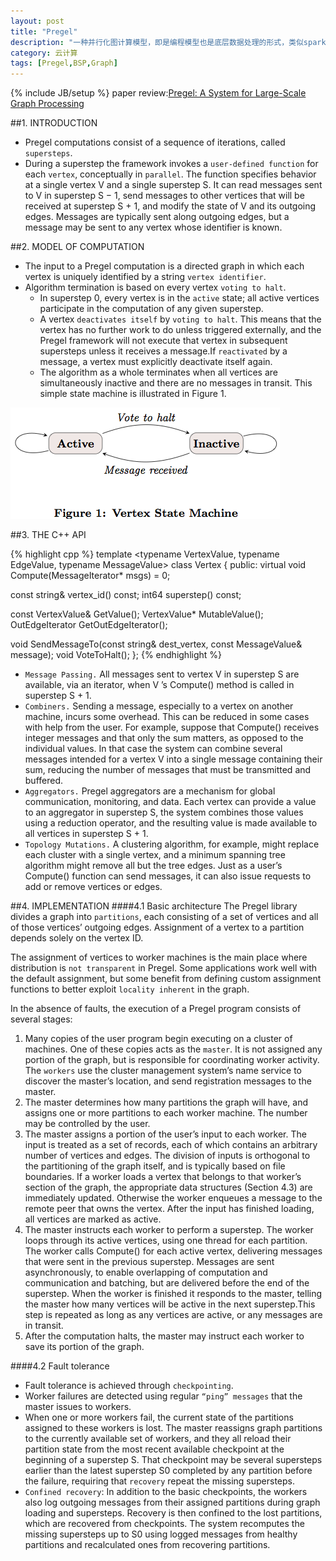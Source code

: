 ```yaml
---
layout: post
title: "Pregel"
description: "一种并行化图计算模型，即是编程模型也是底层数据处理的形式，类似spark的定位"
category: 云计算
tags: [Pregel,BSP,Graph]
---
```

{% include JB/setup %}
paper review:[Pregel: A System for Large-Scale Graph Processing][1]

##1. INTRODUCTION

* Pregel computations consist of a sequence of iterations, called `supersteps`. 
* During a superstep the framework invokes a `user-defined function` for each `vertex`, conceptually in `parallel`. The function specifies behavior at a single vertex V and a single superstep S. It can read messages sent to V in superstep S − 1, send messages to other vertices that will be received at superstep S + 1, and modify the state of V and its outgoing edges. Messages are typically sent along outgoing edges, but a message may be sent to any vertex whose identifier is known.

##2. MODEL OF COMPUTATION

* The input to a Pregel computation is a directed graph in which each vertex is uniquely identified by a string `vertex identifier`.
* Algorithm termination is based on every vertex `voting to halt`. 
    * In superstep 0, every vertex is in the `active` state; all active vertices participate in the computation of any given superstep.
    * A vertex `deactivates itself` by `voting to halt`. This means that the vertex has no further work to do unless triggered externally, and the Pregel framework will not execute that vertex in subsequent supersteps unless it receives a message.If `reactivated` by a message, a vertex must explicitly deactivate itself again. 
    * The algorithm as a whole terminates when all vertices are simultaneously inactive and there are no messages in transit. This simple state machine is illustrated in Figure 1.

![pregel1](/assets/2014-03-07-pregel/pregel1.png)

##3. THE C++ API

{% highlight cpp %}
template <typename VertexValue,
          typename EdgeValue,
          typename MessageValue>
class Vertex {
public:
  virtual void Compute(MessageIterator* msgs) = 0;
  
  const string& vertex_id() const;
  int64 superstep() const;
  
  const VertexValue& GetValue();
  VertexValue* MutableValue();
  OutEdgeIterator GetOutEdgeIterator();
  
  void SendMessageTo(const string& dest_vertex,
                     const MessageValue& message);
  void VoteToHalt();
};
{% endhighlight %}

* `Message Passing.` All messages sent to vertex V in superstep S are available, via an iterator, when V ’s Compute() method is called in superstep S + 1.
* `Combiners.` Sending a message, especially to a vertex on another machine, incurs some overhead. This can be reduced in some cases with help from the user. For example, suppose that Compute() receives integer messages and that only the sum matters, as opposed to the individual values. In that case the system can combine several messages intended for a vertex V into a single message containing their sum, reducing the number of messages that must be transmitted and buffered.
* `Aggregators.` Pregel aggregators are a mechanism for global communication, monitoring, and data. Each vertex can provide a value to an aggregator in superstep S, the system combines those values using a reduction operator, and the resulting value is made available to all vertices in superstep S + 1.
* `Topology Mutations.` A clustering algorithm, for example, might replace each cluster with a single vertex, and a minimum spanning tree algorithm might remove all but the tree edges. Just as a user’s Compute() function can send messages, it can also issue requests to add or remove vertices or edges.

##4. IMPLEMENTATION
####4.1 Basic architecture
The Pregel library divides a graph into `partitions`, each consisting of a set of vertices and all of those vertices’ outgoing edges. Assignment of a vertex to a partition depends solely on the vertex ID.

The assignment of vertices to worker machines is the main place where distribution is `not transparent` in Pregel. Some applications work well with the default assignment, but some benefit from defining custom assignment functions to better exploit `locality inherent` in the graph. 

In the absence of faults, the execution of a Pregel program consists of several stages:

1. Many copies of the user program begin executing on a cluster of machines. One of these copies acts as the `master`. It is not assigned any portion of the graph, but is responsible for coordinating worker activity. The `workers` use the cluster management system’s name service to discover the master’s location, and send registration messages to the master.
2. The master determines how many partitions the graph will have, and assigns one or more partitions to each worker machine. The number may be controlled by the user. 
3. The master assigns a portion of the user’s input to each worker. The input is treated as a set of records, each of which contains an arbitrary number of vertices and edges. The division of inputs is orthogonal to the partitioning of the graph itself, and is typically based on file boundaries. If a worker loads a vertex that belongs to that worker’s section of the graph, the appropriate data structures (Section 4.3) are immediately updated. Otherwise the worker enqueues a message to the remote peer that owns the vertex. After the input has finished loading, all vertices are marked as active.
4. The master instructs each worker to perform a superstep. The worker loops through its active vertices, using one thread for each partition. The worker calls Compute() for each active vertex, delivering messages that were sent in the previous superstep. Messages are sent asynchronously, to enable overlapping of computation and communication and batching, but are delivered before the end of the superstep. When the worker is finished it responds to the master, telling the master how many vertices will be active in the next superstep.This step is repeated as long as any vertices are active, or any messages are in transit.
5. After the computation halts, the master may instruct each worker to save its portion of the graph.

####4.2 Fault tolerance
* Fault tolerance is achieved through `checkpointing`.
* Worker failures are detected using regular `“ping” messages` that the master issues to workers.
* When one or more workers fail, the current state of the partitions assigned to these workers is lost. The master reassigns graph partitions to the currently available set of workers, and they all reload their partition state from the most recent available checkpoint at the beginning of a superstep S. That checkpoint may be several supersteps earlier than the latest superstep S0 completed by any partition before the failure, requiring that `recovery` repeat the missing supersteps.
* `Confined recovery`: In addition to the basic checkpoints, the workers also log outgoing messages from their assigned partitions during graph loading and supersteps. Recovery is then confined to the lost partitions, which are recovered from checkpoints. The system recomputes the missing supersteps up to S0 using logged messages from healthy partitions and recalculated ones from recovering partitions.

[1]:http://kowshik.github.io/JPregel/pregel_paper.pdf
